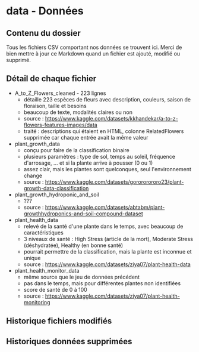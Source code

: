 # data - Données 

## Contenu du dossier 

Tous les fichiers CSV comportant nos données se trouvent ici. Merci de bien mettre à jour ce Markdown quand un fichier est ajouté, modifié ou supprimé.

## Détail de chaque fichier 

- A_to_Z_Flowers_cleaned - 223 lignes
  - détaille 223 espèces de fleurs avec description, couleurs, saison de floraison, taille et besoins
  - beaucoup de texte, modalités claires ou non
  - source : https://www.kaggle.com/datasets/kkhandekar/a-to-z-flowers-features-images/data
  - traité : descriptions qui étaient en HTML, colonne RelatedFlowers supprimée car chaque entrée avait la même valeur
- plant_growth_data
  - conçu pour faire de la classification binaire
  - plusieurs paramètres : type de sol, temps au soleil, fréquence d'arrosage, ... et si la plante arrive à pousser (0 ou 1)
  - assez clair, mais les plantes sont quelconques, seul l'environnement change
  - source : https://www.kaggle.com/datasets/gorororororo23/plant-growth-data-classification
- plant_growth_hydroponic_and_soil
  - ???
  - source : https://www.kaggle.com/datasets/abtabm/plant-growthhydroponics-and-soil-compound-dataset
- plant_health_data
  - relevé de la santé d'une plante dans le temps, avec beaucoup de caractéristiques
  - 3 niveaux de santé : High Stress (article de la mort), Moderate Stress (déshydratée), Healthy (en bonne santé)
  - pourrait permettre de la classification, mais la plante est inconnue et unique
  - source : https://www.kaggle.com/datasets/ziya07/plant-health-data
- plant_health_monitor_data
  - même source que le jeu de données précédent
  - pas dans le temps, mais pour différentes plantes non identifiées
  - score de santé de 0 à 100
  - source : https://www.kaggle.com/datasets/ziya07/plant-health-monitoring

## Historique fichiers modifiés

## Historiques données supprimées